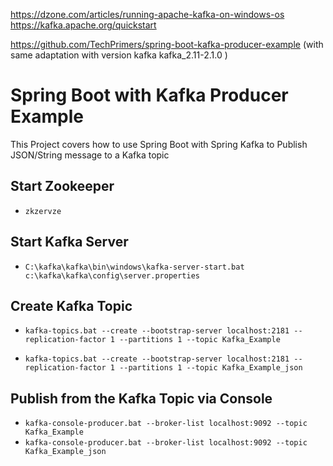 https://dzone.com/articles/running-apache-kafka-on-windows-os
https://kafka.apache.org/quickstart

https://github.com/TechPrimers/spring-boot-kafka-producer-example (with same adaptation with version kafka kafka_2.11-2.1.0 ) 

# Spring Boot with Kafka Producer Example

This Project covers how to use Spring Boot with Spring Kafka to Publish JSON/String message to a Kafka topic
## Start Zookeeper
- `zkzervze`

## Start Kafka Server
- `C:\kafka\kafka\bin\windows\kafka-server-start.bat c:\kafka\kafka\config\server.properties`

## Create Kafka Topic
- `kafka-topics.bat --create --bootstrap-server localhost:2181 --replication-factor 1 --partitions 1 --topic Kafka_Example`

- `kafka-topics.bat --create --bootstrap-server localhost:2181 --replication-factor 1 --partitions 1 --topic Kafka_Example_json`


## Publish from the Kafka Topic via Console
- `kafka-console-producer.bat --broker-list localhost:9092 --topic Kafka_Example`
- `kafka-console-producer.bat --broker-list localhost:9092 --topic Kafka_Example_json`